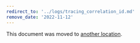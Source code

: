 ```yaml
---
redirect_to: '../logs/tracing_correlation_id.md'
remove_date: '2022-11-12'
---
```


This document was moved to [another location](../logs/tracing_correlation_id.md).

<!-- This redirect file can be deleted after 2022-11-12. -->
<!-- Redirects that point to other docs in the same project expire in three months. --> 
<!-- Redirects that point to docs in a different project or site (for example, link is not relative and starts with `https:`) expire in one year. -->
<!-- Before deletion, see: https://docs.gitlab.com/ee/development/documentation/redirects.html -->